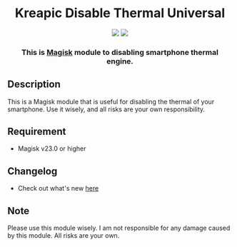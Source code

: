 <h1 align="center">Kreapic Disable Thermal Universal</h1>

<div align="center">
    <img src="https://img.shields.io/badge/Updated-2023/11/17-blue.svg?longCache=true&style=popout-round"/>
    <img src="https://img.shields.io/badge/Magisk-Module-green.svg?longCache=true&style=flat-round"/>
    <h3>
        This is <a href="https://github.com/topjohnwu/Magisk">Magisk</a> module to disabling smartphone thermal engine. 
    </h3>
</div>

## Description

This is a Magisk module that is useful for disabling the thermal of your smartphone.
Use it wisely, and all risks are your own responsibility.

## Requirement

- Magisk v23.0 or higher

## Changelog

- Check out what's new [here](https://github.com/mahisataruna/)

## Note

Please use this module wisely. I am not responsible for any damage caused by this module. All risks are your own.
